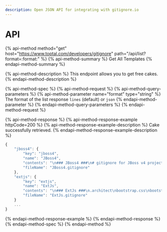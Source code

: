 ```yaml
---
description: Open JSON API for integrating with gitignore.io
---
```


# API

{% api-method method="get" host="https://www.toptal.com/developers/gitignore" path="/api/list?format=:format:" %}
{% api-method-summary %}
Get All Templates
{% endapi-method-summary %}

{% api-method-description %}
This endpoint allows you to get free cakes.
{% endapi-method-description %}

{% api-method-spec %}
{% api-method-request %}
{% api-method-query-parameters %}
{% api-method-parameter name="format" type="string" %}
The format of the list response `lines` \(default\) or `json`
{% endapi-method-parameter %}
{% endapi-method-query-parameters %}
{% endapi-method-request %}

{% api-method-response %}
{% api-method-response-example httpCode=200 %}
{% api-method-response-example-description %}
Cake successfully retrieved.
{% endapi-method-response-example-description %}

```javascript
{
	"jboss4": {
		"key": "jboss4",
		"name": "JBoss4",
		"contents": "\n### JBoss4 ###\n# gitignore for JBoss v4 projects\n\n\/server\/all\/data\n\/server\/all\/log\n\/server\/all\/tmp\n\/server\/all\/work\n\/server\/default\/data\n\/server\/default\/log\n\/server\/default\/tmp\n\/server\/default\/work\n\/server\/minimal\/data\n\/server\/minimal\/log\n\/server\/minimal\/tmp\n\/server\/minimal\/work\n\n# Note:\n# there may be other directories that contain *.xml.failed or *.war.failed files\n\/server\/default\/deploy\/*.xml.failed\n\/server\/default\/deploy\/*.war.failed\n",
		"fileName": "JBoss4.gitignore"
	},
	"extjs": {
		"key": "extjs",
		"name": "ExtJs",
		"contents": "\n### ExtJs ###\n.architect\nbootstrap.css\nbootstrap.js\nbootstrap.json\nbootstrap.jsonp\nbuild\/\nclassic.json\nclassic.jsonp\next\/\nmodern.json\nmodern.jsonp\nresources\/sass\/.sass-cache\/\nresources\/.arch-internal-preview.css\n.arch-internal-preview.css\n",
		"fileName": "ExtJs.gitignore"
	}
	...
}
```
{% endapi-method-response-example %}
{% endapi-method-response %}
{% endapi-method-spec %}
{% endapi-method %}



